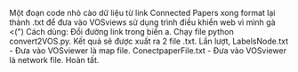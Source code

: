 Một đoạn code nhỏ cào dữ liệu từ link Connected Papers xong format lại thành .txt để đưa vào VOSviews sử dụng trình điều khiển web vì mình gà <(")
Cách dùng: 
  Đổi đường link trong biến a. 
  Chạy file python convert2VOS.py. 
  Kết quả sẽ được xuất ra 2 file .txt. Lần lượt, LabelsNode.txt - Đưa vào VOSviewer là map file. ConectpaperFile.txt - Đưa vào VOSviewer là network file.
  Hoàn tất.
